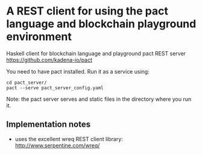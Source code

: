 # A REST client for using the pact language and blockchain playground environment

Haskell client for blockchain language and playground pact REST server https://github.com/kadena-io/pact

You need to have pact installed. Run it as a service using:

    cd pact_server/
    pact --serve pact_server_config.yaml

Note: the pact server serves and static files in the directory where you run it.

## Implementation notes

- uses the excellent wreq REST client library: http://www.serpentine.com/wreq/
